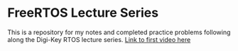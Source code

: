 # FreeRTOS Lecture Series

This is a repository for my notes and completed practice problems following along the Digi-Key RTOS lecture series. 
[Link to first video here](https://www.youtube.com/watch?v=lLg1AgA2Xoo&t=44s)

